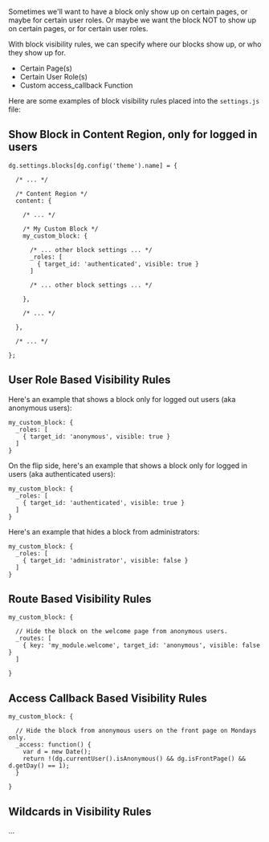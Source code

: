 Sometimes we'll want to have a block only show up on certain pages, or maybe for certain user roles. Or maybe we want the block NOT to show up on certain pages, or for certain user roles.

With block visibility rules, we can specify where our blocks show up, or who they show up for.

- Certain Page(s)
- Certain User Role(s)
- Custom access_callback Function

Here are some examples of block visibility rules placed into the `settings.js` file:

## Show Block in Content Region, only for logged in users

```
dg.settings.blocks[dg.config('theme').name] = {

  /* ... */

  /* Content Region */
  content: {

    /* ... */

    /* My Custom Block */
    my_custom_block: {

      /* ... other block settings ... */
      _roles: [
        { target_id: 'authenticated', visible: true }
      ]

      /* ... other block settings ... */

    },

    /* ... */

  },

  /* ... */

};
```

## User Role Based Visibility Rules

Here's an example that shows a block only for logged out users (aka anonymous users):

```
my_custom_block: {
  _roles: [
    { target_id: 'anonymous', visible: true }
  ]
}
```

On the flip side, here's an example that shows a block only for logged in users (aka authenticated users):

```
my_custom_block: {
  _roles: [
    { target_id: 'authenticated', visible: true }
  ]
}
```

Here's an example that hides a block from administrators:

```
my_custom_block: {
  _roles: [
    { target_id: 'administrator', visible: false }
  ]
}
```

## Route Based Visibility Rules

```
my_custom_block: {

  // Hide the block on the welcome page from anonymous users.
  _routes: [
    { key: 'my_module.welcome', target_id: 'anonymous', visible: false }
  ]
  
}
```

## Access Callback Based Visibility Rules

```
my_custom_block: {

  // Hide the block from anonymous users on the front page on Mondays only.
  _access: function() {
    var d = new Date();
    return !(dg.currentUser().isAnonymous() && dg.isFrontPage() && d.getDay() == 1);
  }
  
}
```

## Wildcards in Visibility Rules

...
